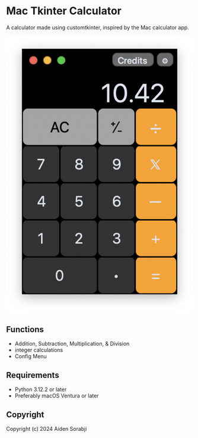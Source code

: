 # Mac Tkinter Calculator
A calculator made using customtkinter, inspired by the Mac calculator app.

![alt text](https://github.com/AidenSorabji/Mac-Tkinter-Calculator/blob/main/calculator-thumbnail.png)

## Functions
- Addition, Subtraction, Multiplication, & Division
- integer calculations
- Config Menu

## Requirements
- Python 3.12.2 or later
- Preferably macOS Ventura or later

## Copyright
Copyright (c) 2024 Aiden Sorabji
